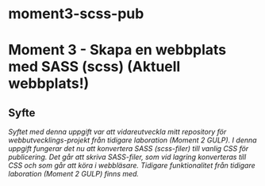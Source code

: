 # moment3-scss-pub
# Moment 3 - Skapa en webbplats med SASS (scss) (Aktuell webbplats!)
## Syfte
*Syftet med denna uppgift var att vidareutveckla mitt repository för webbutvecklings-projekt från tidigare laboration (Moment 2 GULP). 
I denna uppgift fungerar det nu att konvertera SASS (scss-filer) till vanlig CSS för publicering.
Det går att skriva SASS-filer, som vid lagring konverteras till CSS och som går att köra i webbläsare. 
Tidigare funktionalitet från tidigare laboration (Moment 2 GULP) finns med.*


